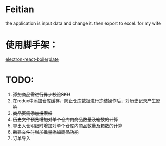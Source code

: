 # Feitian

the application is input data and change it. then export to excel. for my wife

# 使用脚手架：

[electron-react-boilerplate](https://github.com/electron-react-boilerplate/electron-react-boilerplate)


# TODO:
1. ~~添加商品需进行异步校验SKU~~
2. ~~在redux中添加仓库缓存，防止仓库数据进行冻结操作后，对历史记录产生影响~~
3. ~~商品页需添加搜索框~~
4. ~~历史文件预览增加对单个仓库内商品数量及箱数的计算~~
5. ~~导出入仓明细时增加对单个仓库内商品数量及箱数的计算~~
6. ~~新建文件时增加批量添加商品功能~~
7. 订单导入